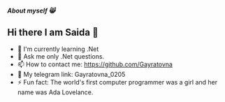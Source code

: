 ##### About myself 😸
## Hi there I am Saida 👋
- 🌱 I'm currently learning .Net
- 💬 Ask me only .Net questions.
- 📫 How to contact me: https://github.com/Gayratovna
- 📩 My telegram link: Gayratovna_0205
- ⚡ Fun fact: The world's first computer programmer was a girl and her name was Ada Lovelance.

